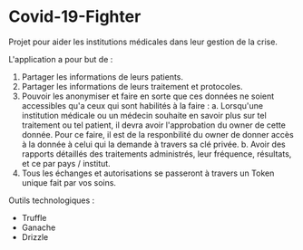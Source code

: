 # Covid-19-Fighter
Projet pour aider les institutions médicales dans leur gestion de la crise.

L'application a pour but de :
1. Partager les informations de leurs patients.
2. Partager les informations de leurs traitement et protocoles.
3. Pouvoir les anonymiser et faire en sorte que ces données ne soient accessibles qu'a ceux qui sont habilités à la faire :
 a. Lorsqu'une institution médicale ou un médecin souhaite en savoir plus sur tel traitement ou tel patient, il devra avoir l'approbation du owner de cette donnée. Pour ce faire, il est de la responbilité du owner de donner accès à la donnée à celui qui la demande à travers sa clé privée.
 b. Avoir des rapports détaillés des traitements administrés, leur fréquence, résultats, et ce par pays / institut.
4. Tous les échanges et autorisations se passeront à travers un Token unique fait par vos soins.

Outils technologiques :
- Truffle
- Ganache
- Drizzle
